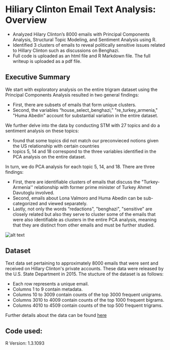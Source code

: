 # Hiliary Clinton Email Text Analysis: Overview 
* Analyzed Hilary Clinton’s 8000 emails with Principal Components Analysis, Structural Topic Modeling, and Sentiment Analysis using R.
* Identified 3 clusters of emails to reveal politically sensitive issues related to Hillary Clinton such as discussions on Benghazi.
* Full code is uploaded as an html file and R Markdown file. The full writeup is uploaded as a pdf file. 

## Executive Summary
We start with exploratory analysis on the entire trigram dataset using the Principal Components Analysis resulted in two general findings: 
* First, there are subsets of emails that form unique clusters. 
* Second, the variables “house_select_benghazi,” "re_turkey_armenia," "Huma Abedin" account for substantial variation in the entire dataset. 

We further delve into the data by conducting STM with 27 topics and do a sentiment analysis on these topics: 
* found that some topics did not match our preconvieced notions given the US relationship with certain countries
* topics 5, 14 and 18 correspond to the three variables identified in the PCA analysis on the entire dataset. 

In turn, we do PCA analysis for each topic 5, 14, and 18. There are three findings: 
* First, there are identifiable clusters of emails that discuss the "Turkey-Armenia'' relationship with former prime minister of Turkey Ahmet Davutoglu involved. 
* Second, emails about Lona Valmoro and Huma Abedin can be sub-categorized and viewed separately. 
* Lastly, not only the words “redactions", "benghazi", "sensitive" are closely related but also they serve to cluster some of the emails that were also identifiable as clusters in the entire PCA analysis, meaning that they are distinct from other emails and must be further studied.

![alt text](https://github.com/grantjw/pol_text_proj4/blob/main/Merged_document(1).png)

## Dataset
Text data set pertaining to approximately 8000 emails that were sent and received on Hillary Clinton's private accounts. These data were released by the U.S. State Department in 2015.
The stucture of the dataset is as follows: 
* Each row represents a unique email.
* Columns 1 to 9 contain metadata.
* Columns 10 to 3009 contain counts of the top 3000 frequent unigrams.
* Columns 3010 to 4009 contain counts of the top 1000 frequent bigrams.
* Columns 4010 to 4509 contain counts of the top 500 frequent trigrams.

Further details about the data can be found [here](https://www.kaggle.com/kaggle/hillary-clinton-emails) 

## Code used:
R Version: 1.3.1093

